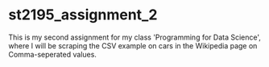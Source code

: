 # st2195_assignment_2
This is my second assignment for my class 'Programming for Data Science', where I will be scraping the CSV example on cars in the
Wikipedia page on Comma-seperated values.
